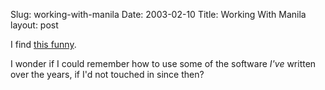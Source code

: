 Slug: working-with-manila
Date: 2003-02-10
Title: Working With Manila
layout: post

I find <a href="http://scriptingnews.userland.com/backissues/2003/02/09#workingWithManila">this funny</a>.


I wonder if I could remember how to use some of the software <i>I&#39;ve</i> written over the years, if I&#39;d not touched in since then?
